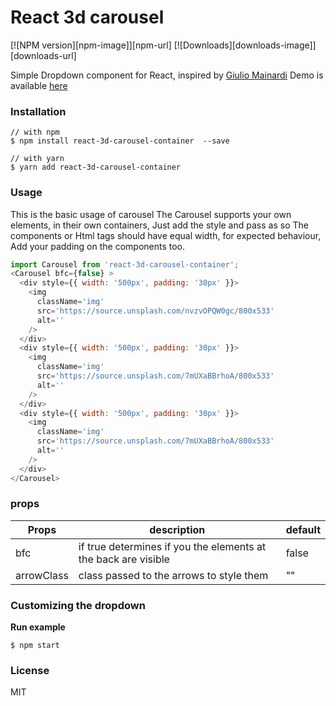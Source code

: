 # React 3d carousel

[![NPM version][npm-image]][npm-url]
[![Downloads][downloads-image]][downloads-url]

Simple Dropdown component for React, inspired by [Giulio Mainardi](https://www.sitepoint.com/building-3d-rotating-carousel-css-javascript/)
Demo is available [here](http://)

### Installation

```
// with npm
$ npm install react-3d-carousel-container  --save

// with yarn
$ yarn add react-3d-carousel-container
```

### Usage

This is the basic usage of carousel
The Carousel supports your own elements, in their own containers,
Just add the style and pass as so
The components or Html tags should have equal width, for expected behaviour,
Add your padding on the components too.

```Javascript
import Carousel from 'react-3d-carousel-container';
<Carousel bfc={false} >
  <div style={{ width: '500px', padding: '30px' }}>
    <img
      className='img'
      src='https://source.unsplash.com/nvzvOPQW0gc/800x533'
      alt=''
    />
  </div>
  <div style={{ width: '500px', padding: '30px' }}>
    <img
      className='img'
      src='https://source.unsplash.com/7mUXaBBrhoA/800x533'
      alt=''
    />
  </div>
  <div style={{ width: '500px', padding: '30px' }}>
    <img
      className='img'
      src='https://source.unsplash.com/7mUXaBBrhoA/800x533'
      alt=''
    />
  </div>
</Carousel>

```

### props

| Props      | description                                                    | default |
| ---------- | -------------------------------------------------------------- | ------- |
| bfc        | if true determines if you the elements at the back are visible | false   |
| arrowClass | class passed to the arrows to style them                       | ""      |

### Customizing the dropdown

**Run example**

```
$ npm start
```

### License

MIT
